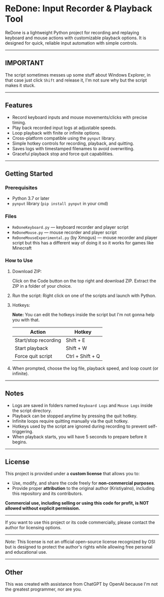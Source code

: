 # ReDone: Input Recorder & Playback Tool

ReDone is a lightweight Python project for recording and replaying keyboard and mouse actions with customizable playback options. It is designed for quick, reliable input automation with simple controls.

---

## IMPORTANT

The script sometimes messes up some stuff about Windows Explorer, in that case just click `Shift` and release it, I'm not sure why but the script makes it stuck.

---

## Features

- Record keyboard inputs and mouse movements/clicks with precise timing.
- Play back recorded input logs at adjustable speeds.
- Loop playback with finite or infinite options.
- Cross-platform compatible using the `pynput` library.
- Simple hotkey controls for recording, playback, and quitting.
- Saves logs with timestamped filenames to avoid overwriting.
- Graceful playback stop and force quit capabilities.

---

## Getting Started

### Prerequisites

- Python 3.7 or later
- `pynput` library (`pip install pynput` in your cmd)

### Files

- `ReDoneKeyboard.py` — keyboard recorder and player script
- `ReDoneMouse.py` — mouse recorder and player script
- `ReDoneMouseExperimental.py` (by Xmogus) — mouse recorder and player script but this has a different way of doing it so it works for games like Minecraft

### How to Use
1. Download ZIP:
    
    Click on the Code button on the top right and download ZIP. Extract the ZIP in a folder of your choice.

2. Run the script:
    Right click on one of the scripts and launch with Python.

3. Hotkeys:

    **Note:** You can edit the hotkeys inside the script but I'm not gonna help you with that.

   | Action             | Hotkey           |
   | ------------------ | ---------------- |
   | Start/stop recording | Shift + E |
   | Start playback       | Shift + W |
   | Force quit script    | Ctrl + Shift + Q |

5. When prompted, choose the log file, playback speed, and loop count (or infinite).

---

## Notes

- Logs are saved in folders named `Keyboard Logs` and `Mouse Logs` inside the script directory.
- Playback can be stopped anytime by pressing the quit hotkey.
- Infinite loops require quitting manually via the quit hotkey.
- Hotkeys used by the script are ignored during recording to prevent self-triggering.
- When playback starts, you will have 5 seconds to prepare before it begins.

---

## License

This project is provided under a **custom license** that allows you to:

- Use, modify, and share the code freely for **non-commercial purposes**.
- Provide proper **attribution** to the original author (Kristiyalno), including this repository and its contributors.

**Commercial use, including selling or using this code for profit, is NOT allowed without explicit permission.**

---

If you want to use this project or its code commercially, please contact the author for licensing options.

---

*Note:* This license is not an official open-source license recognized by OSI but is designed to protect the author's rights while allowing free personal and educational use.


---

## Other

This was created with assistance from ChatGPT by OpenAI because I'm not the greatest programmer, nor are you.
